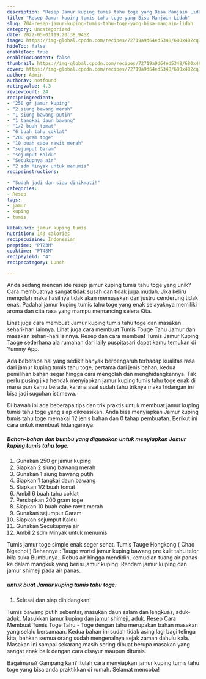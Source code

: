 ```yaml
---
description: "Resep Jamur kuping tumis tahu toge yang Bisa Manjain Lidah"
title: "Resep Jamur kuping tumis tahu toge yang Bisa Manjain Lidah"
slug: 704-resep-jamur-kuping-tumis-tahu-toge-yang-bisa-manjain-lidah
category: Uncategorized
date: 2022-05-01T19:20:38.945Z
image: https://img-global.cpcdn.com/recipes/72719a9d64ed5348/680x482cq70/jamur-kuping-tumis-tahu-toge-foto-resep-utama.jpg
hideToc: false
enableToc: true
enableTocContent: false
thumbnail: https://img-global.cpcdn.com/recipes/72719a9d64ed5348/680x482cq70/jamur-kuping-tumis-tahu-toge-foto-resep-utama.jpg
cover: https://img-global.cpcdn.com/recipes/72719a9d64ed5348/680x482cq70/jamur-kuping-tumis-tahu-toge-foto-resep-utama.jpg
author: Admin
authorAv: notfound
ratingvalue: 4.3
reviewcount: 24
recipeingredient:
- "250 gr jamur kuping"
- "2 siung bawang merah"
- "1 siung bawang putih"
- "1 tangkai daun bawang"
- "1/2 buah tomat"
- "6 buah tahu coklat"
- "200 gram toge"
- "10 buah cabe rawit merah"
- "sejumput Garam"
- "sejumput Kaldu"
- "Secukupnya air"
- "2 sdm Minyak untuk menumis"
recipeinstructions:

- "Sudah jadi dan siap dinikmati!"
categories:
- Resep
tags:
- jamur
- kuping
- tumis

katakunci: jamur kuping tumis 
nutrition: 143 calories
recipecuisine: Indonesian
preptime: "PT23M"
cooktime: "PT48M"
recipeyield: "4"
recipecategory: Lunch

---
```





Anda sedang mencari ide resep jamur kuping tumis tahu toge yang unik? Cara membuatnya sangat tidak susah dan tidak juga mudah. Jika keliru mengolah maka hasilnya tidak akan memuaskan dan justru cenderung tidak enak. Padahal jamur kuping tumis tahu toge yang enak selayaknya memiliki aroma dan cita rasa yang mampu memancing selera Kita.





Lihat juga cara membuat Jamur kuping tumis tahu toge dan masakan sehari-hari lainnya. Lihat juga cara membuat Tumis Touge Tahu Jamur dan masakan sehari-hari lainnya. Resep dan cara membuat Tumis Jamur Kuping Taoge sederhana ala rumahan dari laily puspitasari dapat kamu temukan di Yummy App.

Ada beberapa hal yang sedikit banyak berpengaruh terhadap kualitas rasa dari jamur kuping tumis tahu toge, pertama dari jenis bahan, kedua pemilihan bahan segar hingga cara mengolah dan menghidangkannya. Tak perlu pusing jika hendak menyiapkan jamur kuping tumis tahu toge enak di mana pun kamu berada, karena asal sudah tahu triknya maka hidangan ini bisa jadi suguhan istimewa.






Di bawah ini ada beberapa tips dan trik praktis untuk membuat jamur kuping tumis tahu toge yang siap dikreasikan. Anda bisa menyiapkan Jamur kuping tumis tahu toge memakai 12 jenis bahan dan 0 tahap pembuatan. Berikut ini cara untuk membuat hidangannya.

<!--inarticleads1-->

##### Bahan-bahan dan bumbu yang digunakan untuk menyiapkan Jamur kuping tumis tahu toge:

1. Gunakan 250 gr jamur kuping
1. Siapkan 2 siung bawang merah
1. Gunakan 1 siung bawang putih
1. Siapkan 1 tangkai daun bawang
1. Siapkan 1/2 buah tomat
1. Ambil 6 buah tahu coklat
1. Persiapkan 200 gram toge
1. Siapkan 10 buah cabe rawit merah
1. Gunakan sejumput Garam
1. Siapkan sejumput Kaldu
1. Gunakan Secukupnya air
1. Ambil 2 sdm Minyak untuk menumis


Tumis jamur toge simple enak seger sehat. Tumis Tauge Hongkong ( Chao Ngachoi ) Bahannya : Tauge wortel jamur kuping bawang pre kulit tahu telor bila suka Bumbunya.. Rebus air hingga mendidih, kemudian tuang air panas ke dalam mangkuk yang berisi jamur kuping. Rendam jamur kuping dan jamur shimeji pada air panas. 

<!--inarticleads2-->

#####  untuk buat Jamur kuping tumis tahu toge:


1. Selesai dan siap dihidangkan!

Tumis bawang putih sebentar, masukan daun salam dan lengkuas, aduk-aduk. Masukkan jamur kuping dan jamur shimeji, aduk. Resep Cara Membuat Tumis Toge Tahu - Toge dengan tahu merupakan bahan masakan yang selalu bersamaan. Kedua bahan ini sudah tidak asing lagi bagi telinga kita, bahkan semua orang sudah mengenalnya sejak zaman dahulu kala. Masakan ini sampai sekarang masih sering dibuat berupa masakan yang sangat enak baik dengan cara disayur maupun ditumis. 

Bagaimana? Gampang kan? Itulah cara menyiapkan jamur kuping tumis tahu toge yang bisa anda praktikkan di rumah. Selamat mencoba!
